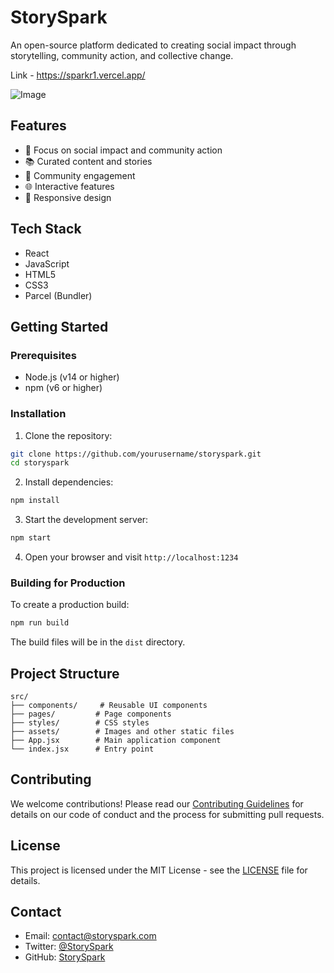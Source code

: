 # StorySpark

An open-source platform dedicated to creating social impact through storytelling, community action, and collective change.

Link - https://sparkr1.vercel.app/

![Image](https://github.com/user-attachments/assets/af212e4a-ed00-4a10-bf03-c699c54deb2e)

## Features

- 🎯 Focus on social impact and community action
- 📚 Curated content and stories
- 👥 Community engagement
- 🌐 Interactive features
- 📱 Responsive design

## Tech Stack

- React
- JavaScript
- HTML5
- CSS3
- Parcel (Bundler)

## Getting Started

### Prerequisites

- Node.js (v14 or higher)
- npm (v6 or higher)

### Installation

1. Clone the repository:
```bash
git clone https://github.com/yourusername/storyspark.git
cd storyspark
```

2. Install dependencies:
```bash
npm install
```

3. Start the development server:
```bash
npm start
```

4. Open your browser and visit `http://localhost:1234`

### Building for Production

To create a production build:

```bash
npm run build
```

The build files will be in the `dist` directory.

## Project Structure

```
src/
├── components/     # Reusable UI components
├── pages/         # Page components
├── styles/        # CSS styles
├── assets/        # Images and other static files
├── App.jsx        # Main application component
└── index.jsx      # Entry point
```

## Contributing

We welcome contributions! Please read our [Contributing Guidelines](CONTRIBUTING.md) for details on our code of conduct and the process for submitting pull requests.

## License

This project is licensed under the MIT License - see the [LICENSE](LICENSE) file for details.

## Contact

- Email: contact@storyspark.com
- Twitter: [@StorySpark](https://twitter.com/StorySpark)
- GitHub: [StorySpark](https://github.com/StorySpark) 

